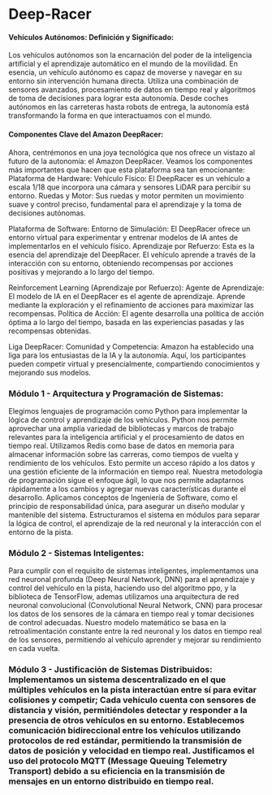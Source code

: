 # Deep-Racer

#### Vehículos Autónomos: Definición y Significado:

Los vehículos autónomos son la encarnación del poder de la inteligencia artificial y el aprendizaje automático en el mundo de la movilidad. En esencia, un vehículo autónomo es capaz de moverse y navegar en su entorno sin intervención humana directa. Utiliza una combinación de sensores avanzados, procesamiento de datos en tiempo real y algoritmos de toma de decisiones para lograr esta autonomía. Desde coches autónomos en las carreteras hasta robots de entrega, la autonomía está transformando la forma en que interactuamos con el mundo.

#### Componentes Clave del Amazon DeepRacer:

Ahora, centrémonos en una joya tecnológica que nos ofrece un vistazo al futuro de la autonomía: el Amazon DeepRacer. Veamos los componentes más importantes que hacen que esta plataforma sea tan emocionante:
Plataforma de Hardware:
    Vehículo Físico: El DeepRacer es un vehículo a escala 1/18 que incorpora una cámara y sensores LiDAR para percibir su entorno.
    Ruedas y Motor: Sus ruedas y motor permiten un movimiento suave y control preciso, fundamental para el aprendizaje y la toma de decisiones autónomas.

Plataforma de Software:
    Entorno de Simulación: El DeepRacer ofrece un entorno virtual para experimentar y entrenar modelos de IA antes de implementarlos en el vehículo físico.
    Aprendizaje por Refuerzo: Esta es la esencia del aprendizaje del DeepRacer. El vehículo aprende a través de la interacción con su entorno, obteniendo recompensas por acciones positivas y mejorando a lo largo del tiempo.

Reinforcement Learning (Aprendizaje por Refuerzo):
    Agente de Aprendizaje: El modelo de IA en el DeepRacer es el agente de aprendizaje. Aprende mediante la exploración y el refinamiento de acciones para maximizar las recompensas.
    Política de Acción: El agente desarrolla una política de acción óptima a lo largo del tiempo, basada en las experiencias pasadas y las recompensas obtenidas.

Liga DeepRacer:
    Comunidad y Competencia: Amazon ha establecido una liga para los entusiastas de la IA y la autonomía. Aquí, los participantes pueden competir virtual y presencialmente, compartiendo conocimientos y mejorando sus modelos.

### Módulo 1 - Arquitectura y Programación de Sistemas:

  Elegimos lenguajes de programación como Python para implementar la lógica de control y aprendizaje de los vehículos. Python nos permite aprovechar una amplia variedad de bibliotecas y marcos de trabajo relevantes para la inteligencia artificial y el procesamiento de datos en tiempo real. Utilizamos Redis como base de datos en memoria para almacenar información sobre las carreras, como tiempos de vuelta y rendimiento de los vehículos. Esto permite un acceso rápido a los datos y una gestión eficiente de la información en tiempo real. Nuestra metodología de programación sigue el enfoque ágil, lo que nos permite adaptarnos rápidamente a los cambios y agregar nuevas características durante el desarrollo. Aplicamos conceptos de Ingeniería de Software, como el principio de responsabilidad única, para asegurar un diseño modular y mantenible del sistema. Estructuramos el sistema en módulos para separar la lógica de control, el aprendizaje de la red neuronal y la interacción con el entorno de la pista.

### Módulo 2 - Sistemas Inteligentes:

Para cumplir con el requisito de sistemas inteligentes, implementamos una red neuronal profunda (Deep Neural Network, DNN) para el aprendizaje y control del vehículo en la pista, haciendo uso del algoritmo ppo, y la biblioteca de TensorFlow, ademas utilizamos una arquitectura de red neuronal convolucional (Convolutional Neural Network, CNN) para procesar los datos de los sensores de la cámara en tiempo real y tomar decisiones de control adecuadas. Nuestro modelo matemático se basa en la retroalimentación constante entre la red neuronal y los datos en tiempo real de los sensores, permitiendo al vehículo aprender y mejorar su rendimiento en cada vuelta.

### Módulo 3 - Justificación de Sistemas Distribuidos: Implementamos un sistema descentralizado en el que múltiples vehículos en la pista interactúan entre sí para evitar colisiones y competir; Cada vehículo cuenta con sensores de distancia y visión, permitiéndoles detectar y responder a la presencia de otros vehículos en su entorno. Establecemos comunicación bidireccional entre los vehículos utilizando protocolos de red estándar, permitiendo la transmisión de datos de posición y velocidad en tiempo real. Justificamos el uso del protocolo MQTT (Message Queuing Telemetry Transport) debido a su eficiencia en la transmisión de mensajes en un entorno distribuido en tiempo real.
